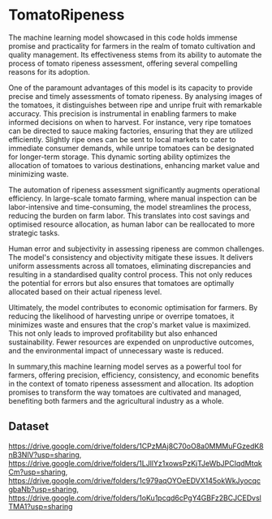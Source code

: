 # TomatoRipeness

The machine learning model showcased in this code holds immense promise and practicality for farmers in the realm of tomato cultivation and quality management. Its effectiveness stems from its ability to automate the process of tomato ripeness assessment, offering several compelling reasons for its adoption.

One of the paramount advantages of this model is its capacity to provide precise and timely assessments of tomato ripeness. By analysing images of the tomatoes, it distinguishes between ripe and unripe fruit with remarkable accuracy. This precision is instrumental in enabling farmers to make informed decisions on when to harvest. For instance, very ripe tomatoes can be directed to sauce making factories, ensuring that they are utilized efficiently. Slightly ripe ones can be sent to local markets to cater to immediate consumer demands, while unripe tomatoes can be designated for longer-term storage. This dynamic sorting ability optimizes the allocation of tomatoes to various destinations, enhancing market value and minimizing waste.

The automation of ripeness assessment significantly augments operational efficiency. In large-scale tomato farming, where manual inspection can be labor-intensive and time-consuming, the model streamlines the process, reducing the burden on farm labor. This translates into cost savings and optimised resource allocation, as human labor can be reallocated to more strategic tasks.

Human error and subjectivity in assessing ripeness are common challenges. The model's consistency and objectivity mitigate these issues. It delivers uniform assessments across all tomatoes, eliminating discrepancies and resulting in a standardised quality control process. This not only reduces the potential for errors but also ensures that tomatoes are optimally allocated based on their actual ripeness level.

Ultimately, the model contributes to economic optimisation for farmers. By reducing the likelihood of harvesting unripe or overripe tomatoes, it minimizes waste and ensures that the crop's market value is maximized. This not only leads to improved profitability but also enhanced sustainability. Fewer resources are expended on unproductive outcomes, and the environmental impact of unnecessary waste is reduced.

In summary,this machine learning model serves as a powerful tool for farmers, offering precision, efficiency, consistency, and economic benefits in the context of tomato ripeness assessment and allocation. Its adoption promises to transform the way tomatoes are cultivated and managed, benefiting both farmers and the agricultural industry as a whole.


## Dataset
https://drive.google.com/drive/folders/1CPzMAj8C70oO8a0MMMuFGzedK8nB3NlV?usp=sharing, 
https://drive.google.com/drive/folders/1LJllYz1xowsPzKjTJeWbJPCIqdMtqkCm?usp=sharing,
https://drive.google.com/drive/folders/1c979aqOYOeEDVX145okWkJyocqcgbaNb?usp=sharing, 
https://drive.google.com/drive/folders/1oKu1pcqd6cPgY4GBFz2BCJCEDvslTMA1?usp=sharing
